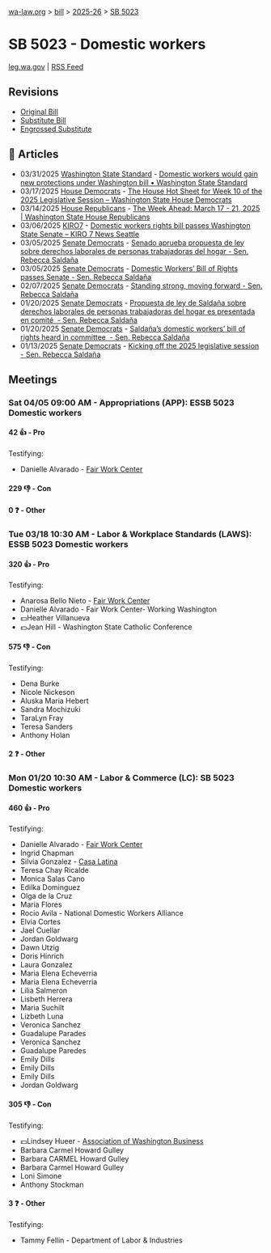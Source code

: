 [wa-law.org](/) > [bill](/bill/) > [2025-26](/bill/2025-26/) > [SB 5023](/bill/2025-26/sb/5023/)

# SB 5023 - Domestic workers
[leg.wa.gov](https://app.leg.wa.gov/billsummary?BillNumber=5023&Year=2025&Initiative=false) | [RSS Feed](./rss.xml)

## Revisions
* [Original Bill](1/)
* [Substitute Bill](S/)
* [Engrossed Substitute](S.E/)

## 📰 Articles
* 03/31/2025 [Washington State Standard](/org/washington_state_standard/) - [Domestic workers would gain new protections under Washington bill • Washington State Standard](https://washingtonstatestandard.com/2025/03/31/domestic-workers-would-gain-new-protections-under-washington-bill/#:~:text=Senate%20Bill%205023)
* 03/17/2025 [House Democrats](/org/house_democrats/) - [The House Hot Sheet for Week 10 of the 2025 Legislative Session – Washington State House Democrats](https://housedemocrats.wa.gov/blog/2025/03/17/the-house-hot-sheet-for-week-10-of-the-2025-legislative-session/#:~:text=ESSB%205023)
* 03/14/2025 [House Republicans](/org/house_republicans/) - [The Week Ahead: March 17 - 21, 2025 | Washington State House Republicans](https://houserepublicans.wa.gov/week/the-week-ahead-march-17-21-2025/#:~:text=SB%205023)
* 03/06/2025 [KIRO7](/org/kiro7/) - [Domestic workers rights bill passes Washington State Senate – KIRO 7 News Seattle](https://www.kiro7.com/news/local/domestic-workers-rights-bill-passes-washington-state-senate/NQW2BWHQGZGRTGLCSGSIE47WJU/#:~:text=Senate%20Bill%205023)
* 03/05/2025 [Senate Democrats](/org/senate_democrats/) - [Senado aprueba propuesta de ley sobre derechos laborales de personas trabajadoras del hogar - Sen. Rebecca Saldaña](https://senatedemocrats.wa.gov/saldana/2025/03/05/senado-aprueba-propuesta-de-ley-sobre-derechos-laborales-de-personas-trabajadoras-del-hogar/#:~:text=La%20propuesta%20de%20ley%20del%20Senado%205023)
* 03/05/2025 [Senate Democrats](/org/senate_democrats/) - [Domestic Workers’ Bill of Rights passes Senate - Sen. Rebecca Saldaña](https://senatedemocrats.wa.gov/saldana/2025/03/05/domestic-workers-bill-of-rights-passes-senate/#:~:text=Senate%20Bill%205023)
* 02/07/2025 [Senate Democrats](/org/senate_democrats/) - [Standing strong, moving forward - Sen. Rebecca Saldaña](https://senatedemocrats.wa.gov/saldana/2025/02/07/standing-strong-moving-forward/#:~:text=SB%205023)
* 01/20/2025 [Senate Democrats](/org/senate_democrats/) - [Propuesta de ley de Saldaña sobre derechos laborales de personas trabajadoras del hogar es presentada en comité  - Sen. Rebecca Saldaña](https://senatedemocrats.wa.gov/saldana/2025/01/20/propuesta-de-ley-de-saldana-sobre-derechos-laborales-de-personas-trabajadoras-del-hogar-es-presentada-en-comite/#:~:text=Proyecto%20de%20Ley%20del%20Senado%205023)
* 01/20/2025 [Senate Democrats](/org/senate_democrats/) - [Saldaña’s domestic workers’ bill of rights heard in committee  - Sen. Rebecca Saldaña](https://senatedemocrats.wa.gov/saldana/2025/01/20/saldanas-domestic-workers-bill-of-rights-heard-in-committee/#:~:text=Senate%20Bill%205023)
* 01/13/2025 [Senate Democrats](/org/senate_democrats/) - [Kicking off the 2025 legislative session - Sen. Rebecca Saldaña](https://senatedemocrats.wa.gov/saldana/2025/01/13/kicking-off-the-2025-legislative-session/#:~:text=SB%205023)

## Meetings
### Sat 04/05 09:00 AM - Appropriations (APP): ESSB 5023 Domestic workers
#### 42 👍 - Pro
Testifying:
* Danielle Alvarado - [Fair Work Center](/org/fair_work_center/)

#### 229 👎 - Con

#### 0 ❓ - Other

### Tue 03/18 10:30 AM - Labor & Workplace Standards (LAWS): ESSB 5023 Domestic workers
#### 320 👍 - Pro
Testifying:
* Anarosa Bello Nieto - [Fair Work Center](/org/fair_work_center/)
* Danielle Alvarado - Fair Work Center- Working Washington
* 💵Heather Villanueva
* 💵Jean Hill - Washington State Catholic Conference

#### 575 👎 - Con
Testifying:
* Dena Burke
* Nicole Nickeson
* Aluska Maria Hebert
* Sandra Mochizuki
* TaraLyn Fray
* Teresa Sanders
* Anthony Holan

#### 2 ❓ - Other

### Mon 01/20 10:30 AM - Labor & Commerce (LC): SB 5023 Domestic workers
#### 460 👍 - Pro
Testifying:
* Danielle Alvarado - [Fair Work Center](/org/fair_work_center/)
* Ingrid Chapman
* Silvia Gonzalez - [Casa Latina](/org/casa_latina/)
* Teresa Chay Ricalde
* Monica Salas Cano
* Edilka Dominguez
* Olga de la Cruz
* Maria Flores
* Rocio Avila - National Domestic Workers Alliance
* Elvia Cortes
* Jael Cuellar
* Jordan Goldwarg
* Dawn Utzig
* Doris Hinrich
* Laura Gonzalez
* Maria Elena Echeverria
* Maria Elena Echeverria
* Lilia Salmeron
* Lisbeth Herrera
* Maria Suchilt
* Lizbeth Luna
* Veronica Sanchez
* Guadalupe Parades
* Veronica Sanchez
* Guadalupe Paredes
* Emily Dills
* Emily Dills
* Emily Dills
* Jordan Goldwarg

#### 305 👎 - Con
Testifying:
* 💵Lindsey Hueer - [Association of Washington Business](/org/association_of_washington_business/)
* Barbara Carmel Howard Gulley
* Barbara CARMEL Howard Gulley
* Barbara Carmel Howard Gulley
* Loni Simone
* Anthony Stockman

#### 3 ❓ - Other
Testifying:
* Tammy Fellin - Department of Labor & Industries
